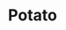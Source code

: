 ---
layout: item
title: Potato
item-id: 1942
datatable: true
id: 1942
name: "Potato"
members: false
lowalch: 0
highalch: 0
examine: "This could be used to make a good stew."
monsters:
  - id: 10435
    name: "Sourhog"
    members: true
    combat_level: 37
    wiki_url: "https://oldschool.runescape.wiki/w/Sourhog"
    drops:
      - quantity: "1"
        rarity: 0.045454545454545456
        drop_requirements: null
---